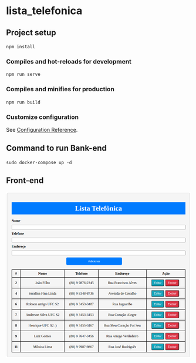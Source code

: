 # lista_telefonica

## Project setup
```
npm install
```

### Compiles and hot-reloads for development
```
npm run serve
```

### Compiles and minifies for production
```
npm run build
```

### Customize configuration
See [Configuration Reference](https://cli.vuejs.org/config/).

## Command to run Bank-end
```
sudo docker-compose up -d
```
## Front-end
![Lista Telefônica](lista_telefonica/../src/assets/lista_telefonica.png)


